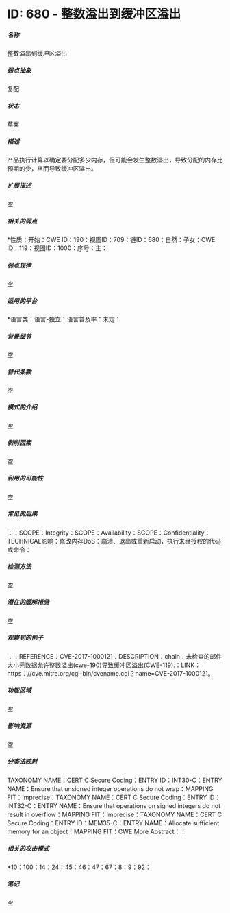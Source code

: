 # ID: 680 - 整数溢出到缓冲区溢出
<h5>名称</h5>整数溢出到缓冲区溢出
<h5>弱点抽象</h5>复配
<h5>状态</h5>草案
<h5>描述</h5>产品执行计算以确定要分配多少内存，但可能会发生整数溢出，导致分配的内存比预期的少，从而导致缓冲区溢出。
<h5>扩展描述</h5>空
<h5>相关的弱点</h5>*性质：开始：CWE ID：190：视图ID：709：链ID：680：自然：子女：CWE ID：119：视图ID：1000：序号：主：
<h5>弱点规律</h5>空
<h5>适用的平台</h5>*语言类：语言-独立：语言普及率：未定：
<h5>背景细节</h5>空
<h5>替代条款</h5>空
<h5>模式的介绍</h5>空
<h5>剥削因素</h5>空
<h5>利用的可能性</h5>空
<h5>常见的后果</h5>：：SCOPE：Integrity：SCOPE：Availability：SCOPE：Confidentiality：TECHNICAL影响：修改内存DoS：崩溃、退出或重新启动，执行未经授权的代码或命令：
<h5>检测方法</h5>空
<h5>潜在的缓解措施</h5>空
<h5>观察到的例子</h5>：：REFERENCE：CVE-2017-1000121：DESCRIPTION：chain：未检查的邮件大小元数据允许整数溢出(cwe-190)导致缓冲区溢出(CWE-119).：LINK：https：//cve.mitre.org/cgi-bin/cvename.cgi？name=CVE-2017-1000121。
<h5>功能区域</h5>空
<h5>影响资源</h5>空
<h5>分类法映射</h5>TAXONOMY NAME：CERT C Secure Coding：ENTRY ID：INT30-C：ENTRY NAME：Ensure that unsigned integer operations do not wrap：MAPPING FIT：Imprecise：TAXONOMY NAME：CERT C Secure Coding：ENTRY ID：INT32-C：ENTRY NAME：Ensure that operations on signed integers do not result in overflow：MAPPING FIT：Imprecise：TAXONOMY NAME：CERT C Secure Coding：ENTRY ID：MEM35-C：ENTRY NAME：Allocate sufficient memory for an object：MAPPING FIT：CWE More Abstract：：
<h5>相关的攻击模式</h5>*10：100：14：24：45：46：47：67：8：9：92：
<h5>笔记</h5>空

